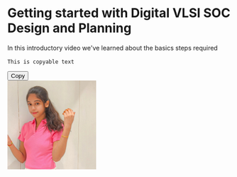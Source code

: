 <h1>
Getting started with Digital VLSI SOC Design and Planning
</h1>
<p>
In this introductory video we've learned about the basics steps required 
</p>
<div>
  <pre><code id="copyme">This is copyable text</code></pre>
  <button onclick="navigator.clipboard.writeText(document.getElementById('copyme').innerText)">Copy</button>
</div>
<img src="images/ammu.jpg" height="200px">